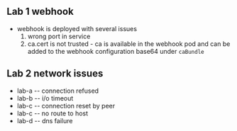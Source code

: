 ## Lab 1 webhook

- webhook is deployed with several issues
  1. wrong port in service
  2. ca.cert is not trusted - ca is available in the webhook pod and can be added to the webhook configuration base64 under `caBundle`

## Lab 2 network issues

- lab-a -- connection refused
- lab-b -- i/o timeout
- lab-c -- connection reset by peer
- lab-c -- no route to host
- lab-d -- dns failure